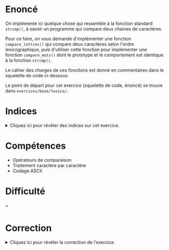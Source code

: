 # Enoncé

On implémente ici quelque chose qui ressemble à la fonction standard
`strcmp()`, à savoir un programme qui compare deux chaines de caractères.

Pour ce faire, on vous demande d'implémenter une fonction `compare_lettres()`
qui compare deux caractères selon l'ordre lexicographique, puis d'utiliser
cette fonction pour implémenter une fonction `compare_mots()` dont le
prototype et le comportement est identique à la fonction `strcmp()`.

Le cahier des charges de ces fonctions est donné en commentaires dans le
squelette de code ci-dessous.

Le point de départ pour cet exercice (squelette de code, énoncé) se
trouve dans `exercices/base/lexico/`.

# Indices

<details>
<summary>Cliquez ici pour révéler des indices sur cet exercice.</summary>
<br>

* `man ascii`, ascii sur google et tout et tout ;
* `man strcmp` pour comprendre ce qu'on cherche à faire.
</details>

# Compétences

* Opérateurs de comparaison
* Traitement caractère par caractère
* Codage ASCII

# Difficulté

:star:
# Correction

<details>
<summary>Cliquez ici pour révéler la correction de l'exercice.</summary>
#### Corrigé du fichier Makefile

```make
CC=gcc
CFLAGS=-std=c99 -Wall -Wextra -g

all: lexico

.PHONY: clean
clean:
	rm -f *~ *.o lexico

```

#### Corrigé du fichier lexico.c

```c
#include <stdlib.h>
#include <stdio.h>
#include <stdint.h>
#include <string.h>

/**
 * @brief Compare les deux lettres passées en paramètre.
 *
 * @param c1 la première lettre à comparer
 * @param c2 la deuxième lettre à comparer
 * @return int8_t un entier indiquant la relation d'ordre entre les deux lettres, à savoir :
 *         - -1 si c1 est avant c2 dans l'alphabet ;
 *         - 0 si c1 et c2 représentent la même lettre e ;
 *         - 1 si c1 est après c2 dans l'alphabet.
 */
static int8_t compare_lettres(char c1, char c2)
{
    /*
        En C, un caractère est codé sous la forme d'un entier 8 bits.
        La valeur de cet entier est en fait un index dans une table qui fait
        la correspondance entre valeur entière et caractère : la table ASCII.

        Si vous jetez un oeil à cette table (par exemple en tapant man ascii
        dans votre terminal), vous vous rendrez compte avec l'oeil qui vous reste
        que les index des lettres de l'alphabet sont rangés selon l'ordre
        lexicographique : on retrouve 'a' à l'index 97, 'b' à l'index 98
        et ainsi de suite.

        On peut utiliser cette caractéristique pour déterminer facilement si
        un caractère est placé avant ou après un autre selon l'ordre lexicographique :
        il suffit de comparer leurs index, c'est-à-dire leurs valeurs directement.
    */
    if (c1 < c2) {
        /*
            L'index de c1 est inférieur à l'index de c2, donc c1 apparait avant c2
            selon l'ordre lexicographique.
        */
        return -1;
    }

    if (c1 > c2) {
        /*
            L'index de c1 est supérieur à l'index de c2, donc c1 apparait après c2
            selon l'ordre lexicographique.
        */
        return 1;
    }

    /*
        L'index de c1 est égal à l'index de c2, donc c1 et c2
        représentent le même caractère.
    */
    return 0;
}

/**
 * @brief Compare les deux mots passés en paramètre.
 *
 * @param m1 le premier mot à comparer
 * @param m2 le deuxième mot à comparer
 * @return int8_t un entier indiquant la relation d'ordre entre les deux lettres, à savoir :
 *          - -1 si m1 est avant m2 selon l'ordre lexicographique ;
 *          - 0 si m1 et m2 représentent le même mot ;
 *          - 1 si m1 est après m2 selon l'ordre lexicographique.
 */
static int8_t compare_mots(const char* m1, const char* m2)
{
    /*
        Si les mots sont de tailles différentes, on itère sur
        les caractères du mot le plus petit.
    */
    size_t size1 = strlen(m1);
    size_t size2 = strlen(m2);

    /*
        Ecriture contractée du minimum entre deux valeurs utilisant
        l'opérateur d'affectation ternaire :
        truc = condition ? val1 si (condition == true) : val2 si (condition == false);
    */
    size_t min_size = size1 < size2 ? size1 : size2;

    /*
        On teste les caractères 2 à 2.

        Attention, astuce "ceinture noire en ASCII" ici!
        On itère sur toutes les lettres de la chaine la plus petite,
        _y compris le caractère de fin de chaine (\0)_, d'où le i <= min_size
        en condition d'arrêt de la boucle.

        Comme ça, quand on arrive sur le caractère de fin de chaine, on compare
        sa valeur avec celle du caractère en même position dans l'autre chaine.
        Et comme la valeur de '\0' est 0 (cf man ascii), 0 est toujours inférieur
        à la valeur de n'importe quel caractère autre que \0, et on s'arrête!

        Vous avez pas compris? Allez faire un tour sur : https://www.youtube.com/watch?v=qMkFM6xIPQ4
    */
    for (size_t i = 0; i <= min_size; i++) {
        if (m1[i] != m2[i]) {
            return compare_lettres(m1[i], m2[i]);
        }
    }

    /* Si on est ici, c'est qu'on n'a trouvé aucune différence. */
    return 0;
}

/**
 * @brief Teste votre fonction compare_mots(m1, m2).
 *
 * Affiche "m1 < m2" sur la sortie standard si m1 < m2,
 * "m1 > m2" si m1 > m2 et "m1 = m2" si m1 = m2.
 *
 * Je sais, c'est fou.
 *
 * @param m1 le premier mot à comparer
 * @param m2 le deuxième mot à comparer
 */
static void test_comparaison(const char* m1, const char* m2)
{
    /*
        Astuce pour contracter l'écriture de cette fonction, en remarquant que
        les valeurs de retour possibles de la fonction compare_mots() sont
        -1 (<), 0 (=) et 1 (>).

        Si on range les caractères '<', '=' et '>' dans un tableau aux index
        0, 1 et 2, il suffira de rajouter 1 à la valeur de retour de compare_mots()
        pour retrouver le caractère de comparaison qui convient pour l'affichage.

        Z'avez pas compris? On s'en tape c'est pas l'objet de l'exercice!
        Z'avez pas compris et la phrase précédente ne vous convient pas?
        Parcourez vite fait les salles machines du bâtiment E, vous trouverez
        certainement le prof qui a écrit cet exo (c'est celui qui a des lunettes).
    */
    char seps[] = "<=>";
    int8_t comparaison = compare_mots(m1, m2);

    printf("%s %c %s\n", m1, seps[comparaison + 1], m2);
}

/**
 * @brief Point d'entrée du programme.
 *
 * @return int 0 (EXIT_SUCCESS) si tout s'est bien passé
 */
int main(void)
{
    /* RIP Luis Mariano! */
    test_comparaison("lexico", "lexiiiiiiiiico");

    /* Presque pareil, non? */
    test_comparaison("lexico", "lexicoo");

    /* Non, pareil presque? */
    test_comparaison("lexicoo", "lexico");

    /* Ajoutez votre test débile ici... */
    test_comparaison("efgh", "abcd");
    test_comparaison("a", "bcd");
    test_comparaison("42", "42");

    return EXIT_SUCCESS;
}

```


</details>
